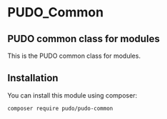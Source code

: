 # PUDO_Common

## PUDO common class for modules

This is the PUDO common class for modules.

## Installation

You can install this module using composer:

```console
composer require pudo/pudo-common
```
